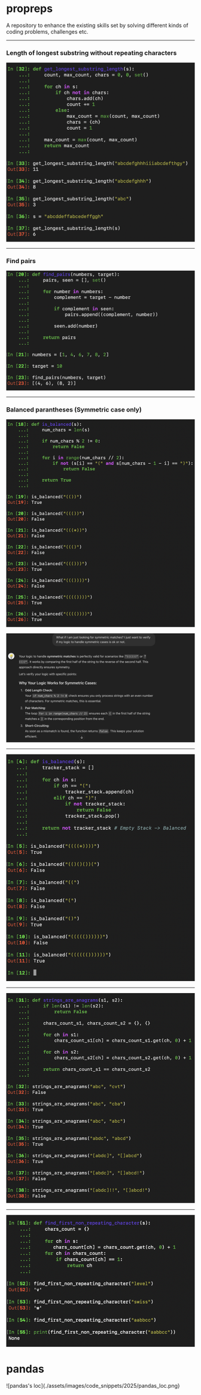 # propreps

A repository to enhance the existing skills set by solving different kinds of coding problems, challenges etc. 

---

### Length of longest substring without repeating characters

![Length of longest substring without repeating characters](./assets/images/code_snippets/2024/01_length_of_longest_substring_without_repeating_characters_my_own_solution_just_after_looking_into_problem.png)

___

### Find pairs

![Find pairs](./assets/images/code_snippets/2024/02_find_pairs.png)

---

### Balanced parantheses (Symmetric case only)

![Balanced parantheses (Symmetric case only)](./assets/images/code_snippets/2024/03_balanced_parantheses_symmetric_case.png)


![GPT: Balanced parantheses (Symmetric case only)](./assets/images/gpts_and_others/2024/01_balanced_parantheses_symmetric_case.png)

---

![Balanced parantheses (Symmetric & Assymmetric cases, Stack based efficient solution)](./assets/images/code_snippets/2024/04_balanced_parantheses_symmetric_asymmetric_cases.png)

---

![Check if two strings are anagrams of each other](./assets/images/code_snippets/2024/05_check_if_two_strings_are_anagrams_of_each_other.png)

---

![Find first non repeating characters in a string](./assets/images/code_snippets/2024/06_find_first_non_repeating_characters.png)



# pandas

![pandas's loc]{./assets/images/code_snippets/2025/pandas_loc.png}